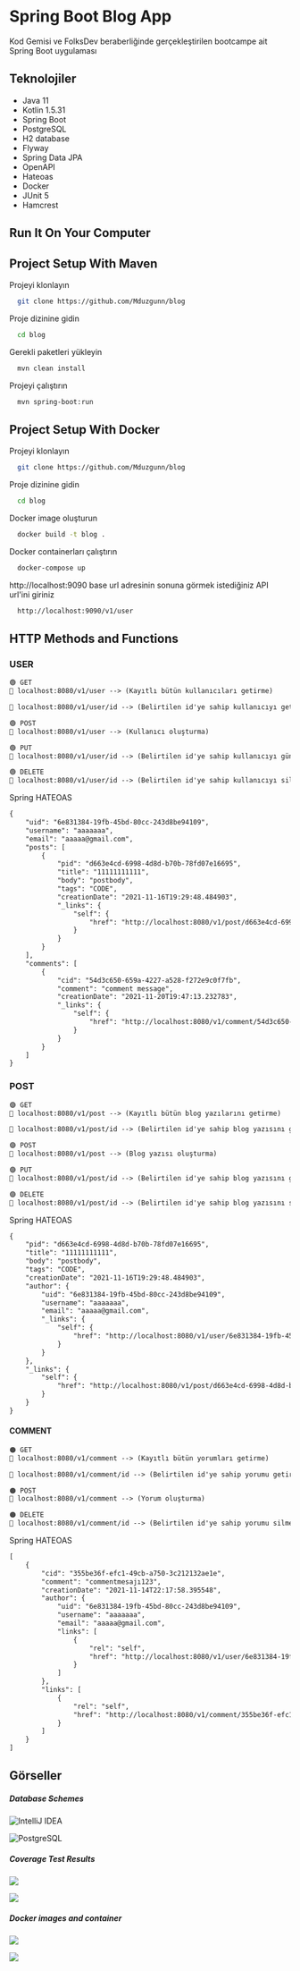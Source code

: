 
# Spring Boot Blog App

Kod Gemisi ve FolksDev beraberliğinde gerçekleştirilen bootcampe ait Spring Boot uygulaması
## Teknolojiler

- Java 11
- Kotlin 1.5.31
- Spring Boot
- PostgreSQL
- H2 database
- Flyway
- Spring Data JPA
- OpenAPI
- Hateoas
- Docker
- JUnit 5
- Hamcrest
## Run It On Your Computer

## Project Setup With Maven

Projeyi klonlayın

```bash
  git clone https://github.com/Mduzgunn/blog
```

Proje dizinine gidin

```bash
  cd blog
```

Gerekli paketleri yükleyin

```bash
  mvn clean install
```

Projeyi çalıştırın

```bash
  mvn spring-boot:run
```

## Project Setup With Docker

Projeyi klonlayın

```bash
  git clone https://github.com/Mduzgunn/blog
```

Proje dizinine gidin

```bash
  cd blog
```

Docker image oluşturun

```bash
  docker build -t blog .
```

Docker containerları çalıştırın

```bash
  docker-compose up
```

http://localhost:9090 base url adresinin sonuna görmek istediğiniz API url'ini giriniz

```bash
  http://localhost:9090/v1/user
```
  
## HTTP Methods and Functions 
### USER
```diff
🟢 GET 
📍 localhost:8080/v1/user --> (Kayıtlı bütün kullanıcıları getirme)

📍 localhost:8080/v1/user/id --> (Belirtilen id'ye sahip kullanıcıyı getirme)

🟢 POST 
📍 localhost:8080/v1/user --> (Kullanıcı oluşturma)

🟢 PUT
📍 localhost:8080/v1/user/id --> (Belirtilen id'ye sahip kullanıcıyı güncelleme)

🟢 DELETE
📍 localhost:8080/v1/user/id --> (Belirtilen id'ye sahip kullanıcıyı silme)

```
Spring HATEOAS
```diff
{
    "uid": "6e831384-19fb-45bd-80cc-243d8be94109",
    "username": "aaaaaaa",
    "email": "aaaaa@gmail.com",
    "posts": [
        {
            "pid": "d663e4cd-6998-4d8d-b70b-78fd07e16695",
            "title": "11111111111",
            "body": "postbody",
            "tags": "CODE",
            "creationDate": "2021-11-16T19:29:48.484903",
            "_links": {
                "self": {
                    "href": "http://localhost:8080/v1/post/d663e4cd-6998-4d8d-b70b-78fd07e16695"
                }
            }
        }
    ],
    "comments": [
        {
            "cid": "54d3c650-659a-4227-a528-f272e9c0f7fb",
            "comment": "comment message",
            "creationDate": "2021-11-20T19:47:13.232783",
            "_links": {
                "self": {
                    "href": "http://localhost:8080/v1/comment/54d3c650-659a-4227-a528-f272e9c0f7fb"
                }
            }
        }
    ]
}
```
### POST

```diff
🟣 GET 
📍 localhost:8080/v1/post --> (Kayıtlı bütün blog yazılarını getirme)

📍 localhost:8080/v1/post/id --> (Belirtilen id'ye sahip blog yazısını getirme)

🟣 POST 
📍 localhost:8080/v1/post --> (Blog yazısı oluşturma)

🟣 PUT 
📍 localhost:8080/v1/post/id --> (Belirtilen id'ye sahip blog yazısını güncelleme)

🟣 DELETE 
📍 localhost:8080/v1/post/id --> (Belirtilen id'ye sahip blog yazısını silme)

```
Spring HATEOAS
```diff
{
    "pid": "d663e4cd-6998-4d8d-b70b-78fd07e16695",
    "title": "11111111111",
    "body": "postbody",
    "tags": "CODE",
    "creationDate": "2021-11-16T19:29:48.484903",
    "author": {
        "uid": "6e831384-19fb-45bd-80cc-243d8be94109",
        "username": "aaaaaaa",
        "email": "aaaaa@gmail.com",
        "_links": {
            "self": {
                "href": "http://localhost:8080/v1/user/6e831384-19fb-45bd-80cc-243d8be94109"
            }
        }
    },
    "_links": {
        "self": {
            "href": "http://localhost:8080/v1/post/d663e4cd-6998-4d8d-b70b-78fd07e16695"
        }
    }
}
```

#### COMMENT
```diff
🟠 GET 
📍 localhost:8080/v1/comment --> (Kayıtlı bütün yorumları getirme)

📍 localhost:8080/v1/comment/id --> (Belirtilen id'ye sahip yorumu getirme)

🟠 POST 
📍 localhost:8080/v1/comment --> (Yorum oluşturma)

🟠 DELETE 
📍 localhost:8080/v1/comment/id --> (Belirtilen id'ye sahip yorumu silme)
```
Spring HATEOAS
```diff
[
    {
        "cid": "355be36f-efc1-49cb-a750-3c212132ae1e",
        "comment": "commentmesajı123",
        "creationDate": "2021-11-14T22:17:58.395548",
        "author": {
            "uid": "6e831384-19fb-45bd-80cc-243d8be94109",
            "username": "aaaaaaa",
            "email": "aaaaa@gmail.com",
            "links": [
                {
                    "rel": "self",
                    "href": "http://localhost:8080/v1/user/6e831384-19fb-45bd-80cc-243d8be94109"
                }
            ]
        },
        "links": [
            {
                "rel": "self",
                "href": "http://localhost:8080/v1/comment/355be36f-efc1-49cb-a750-3c212132ae1e"
            }
        ]
    }
]
```



## Görseller

##### Database Schemes

![](src/main/resources/static/images/scheme.png "IntelliJ IDEA")


![](src/main/resources/static/images/postgre-scheme.png "PostgreSQL")

##### Coverage Test Results
![](src/main/resources/static/images/test-coverage.png )


![](src/main/resources/static/images/coverage-report.png )

##### Docker images and container
![](src/main/resources/static/images/docker-images.png )


![](src/main/resources/static/images/docker-container.png )
  